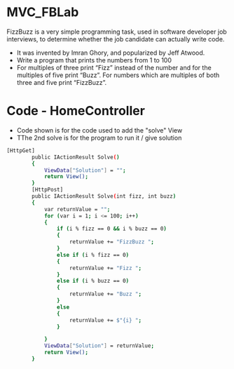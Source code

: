  # MVC_FBLab

FizzBuzz is a very simple programming task, used in software developer job interviews, to determine whether the job candidate can actually write code. 

  - It was invented by Imran Ghory, and popularized by Jeff Atwood.
  - Write a program that prints the numbers from 1 to 100
  - For multiples of three print “Fizz” instead of the number and for the multiples of five print “Buzz”. For numbers which are multiples of both three and five print “FizzBuzz”.

# Code - HomeController 
 - Code shown is for the code used to add the "solve" View
 - TThe 2nd solve is for the program to run it / give solution
```sh
[HttpGet]
        public IActionResult Solve()
        {
            ViewData["Solution"] = "";
            return View();
        }
        [HttpPost]
        public IActionResult Solve(int fizz, int buzz)
        {
            var returnValue = "";
            for (var i = 1; i <= 100; i++)
            {
                if (i % fizz == 0 && i % buzz == 0)
                {
                    returnValue += "FizzBuzz ";
                } 
                else if (i % fizz == 0)
                {
                    returnValue += "Fizz ";
                }
                else if (i % buzz == 0)
                {
                    returnValue += "Buzz ";
                }
                else
                {
                    returnValue += $"{i} ";
                }

            }
            ViewData["Solution"] = returnValue;
            return View();
        }
```


 
